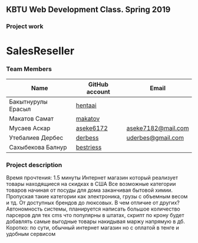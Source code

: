 ## KBTU Web Development Class. Spring 2019

### Project work
# SalesReseller

### Team Members
| Name | GitHub account | Email |
| --- | --- | --- |
| Бакытнурулы Ерасыл| [hentaai](https://github.com/hentaai) | |
| Макатов Самат | [makatov](https://github.com/Makatov) |  |
| Мусаев Аскар | [aseke6172](https://github.com/aseke7182) | aseke7182@mail.com |
| Утебалиев Дербес | [derbess](https://github.com/derbess) | uderbes@gmail.com |
| Сахыбекова Балнур | [bestriess](https://github.com/balnur00) |  |



### Project description
Время прочтения: 1.5 минуты
Интернет магазин который реализует товары находящиеся на
скидках в США
Все возможные категории товаров начиная от посуды для дома заканчивая
бытовой химии. Пропуская такие категории как электроника, грузы с объемным
весом и тд. От доступных брендов до люксовых.
В чем отличие от других?
Автономность системы, планируется написать большое количество парсеров
для тех cms что популярны в штатах, скрипт по крону будет добавлять самые
выгодные товары накидывая маржу напрямую в дб.
Коротко: по сути, обычный интернет магазин но с оплатой в тенге и удобным
сервисом
